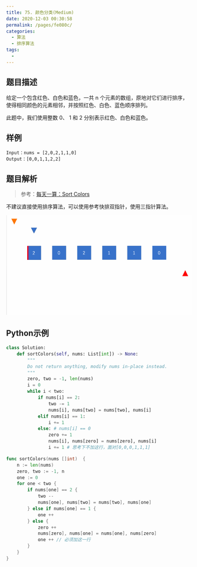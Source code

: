 ```yaml
---
title: 75. 颜色分类(Medium)
date: 2020-12-03 00:30:58
permalink: /pages/fe080c/
categories: 
  - 算法
  - 排序算法
tags: 
  - 
---
```


## 题目描述

给定一个包含红色、白色和蓝色，一共 n 个元素的数组，原地对它们进行排序，使得相同颜色的元素相邻，并按照红色、白色、蓝色顺序排列。

此题中，我们使用整数 0、 1 和 2 分别表示红色、白色和蓝色。

## 样例

```
Input：nums = [2,0,2,1,1,0]
Output：[0,0,1,1,2,2]
```

## 题目解析

> 参考：[每天一算：Sort Colors](https://mp.weixin.qq.com/s/4pz_1AyCjOZu3Ki0kE61FQ)

不建议直接使用排序算法，可以使用参考快排双指针，使用三指针算法。

![img](./assets/img/640.gif)

## Python示例

```python
class Solution:
    def sortColors(self, nums: List[int]) -> None:
        """
        Do not return anything, modify nums in-place instead.
        """
        zero, two = -1, len(nums)
        i = 0 
        while i < two:
            if nums[i] == 2:
                two -= 1
                nums[i], nums[two] = nums[two], nums[i]
            elif nums[i] == 1:
                i += 1
            else: # nums[i] == 0 
                zero += 1
                nums[i], nums[zero] = nums[zero], nums[i]
                i += 1 # 思考下不加这行，面对[0,0,0,1,1,1]
```

```go
func sortColors(nums []int)  {
    n := len(nums)
    zero, two := -1, n 
    one := 0
    for one < two {
        if nums[one] == 2 {
            two --
            nums[one], nums[two] = nums[two], nums[one]
        } else if nums[one] == 1 {
            one ++
        } else {
            zero ++
            nums[zero], nums[one] = nums[one], nums[zero]
            one ++ // 必须加这一行
        }
    }
}
```

